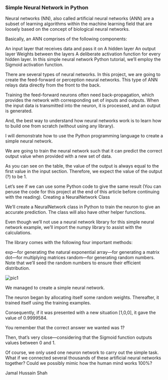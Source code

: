 ### Simple Neural Network in Python

Neural networks (NN), also called artificial neural networks (ANN) are a subset of learning algorithms within the machine learning field that are loosely based on the concept of biological neural networks.

Basically, an ANN comprises of the following components:

An input layer that receives data and pass it on
A hidden layer
An output layer
Weights between the layers
A deliberate activation function for every hidden layer. In this simple neural network Python tutorial, we’ll employ the Sigmoid activation function.

There are several types of neural networks. In this project, we are going to create the feed-forward or perception neural networks. This type of ANN relays data directly from the front to the back.

Training the feed-forward neurons often need back-propagation, which provides the network with corresponding set of inputs and outputs. When the input data is transmitted into the neuron, it is processed, and an output is generated.

And, the best way to understand how neural networks work is to learn how to build one from scratch (without using any library).

I will demonstrate how to use the Python programming language to create a simple neural network.


We are going to train the neural network such that it can predict the correct output value when provided with a new set of data.

As you can see on the table, the value of the output is always equal to the first value in the input section. Therefore, we expect the value of the output (?) to be 1.

Let’s see if we can use some Python code to give the same result (You can peruse the code for this project at the end of this article before continuing with the reading).
Creating a NeuralNetwork Class

We’ll create a NeuralNetwork class in Python to train the neuron to give an accurate prediction. The class will also have other helper functions.

Even though we’ll not use a neural network library for this simple neural network example, we’ll import the numpy library to assist with the calculations.

The library comes with the following four important methods:

exp—for generating the natural exponential
array—for generating a matrix
dot—for multiplying matrices
random—for generating random numbers. Note that we’ll seed the random numbers to ensure their efficient distribution.

![pic1](https://user-images.githubusercontent.com/95676591/174556888-c5fb1264-57b1-4454-bb10-b4b0073322c6.png)

We managed to create a simple neural network.

The neuron began by allocating itself some random weights. Thereafter, it trained itself using the training examples.

Consequently, if it was presented with a new situation [1,0,0], it gave the value of 0.9999584.

You remember that the correct answer we wanted was 1?

Then, that’s very close—considering that the Sigmoid function outputs values between 0 and 1.

Of course, we only used one neuron network to carry out the simple task. What if we connected several thousands of these artificial neural networks together? Could we possibly mimic how the human mind works 100%?

Jamal Hussain Shah
